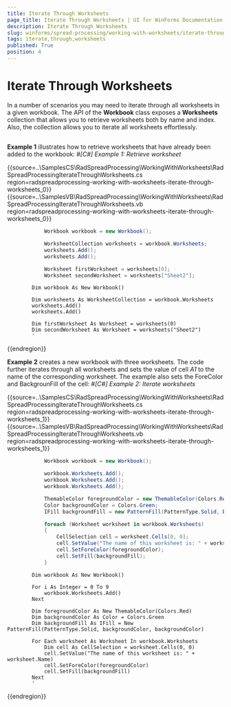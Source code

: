 ```yaml
---
title: Iterate Through Worksheets
page_title: Iterate Through Worksheets | UI for WinForms Documentation
description: Iterate Through Worksheets
slug: winforms/spread-processing/working-with-worksheets/iterate-through-worksheets
tags: iterate,through,worksheets
published: True
position: 4
---
```


# Iterate Through Worksheets



In a number of scenarios you may need to iterate through all worksheets in a given workbook. The API of the __Workbook__ class exposes a __Worksheets__ collection that allows you to retrieve worksheets both by name and index. Also, the collection allows you to iterate all worksheets effortlessly.
      

## 

__Example 1__ illustrates how to retrieve worksheets that have already been added to the workbook:
        #_[C#] Example 1: Retrieve worksheet_

	



{{source=..\SamplesCS\RadSpreadProcessing\WorkingWithWorksheets\RadSpreadProcessingIterateThroughWorksheets.cs region=radspreadprocessing-working-with-worksheets-iterate-through-worksheets_0}} 
{{source=..\SamplesVB\RadSpreadProcessing\WorkingWithWorksheets\RadSpreadProcessingIterateThroughWorksheets.vb region=radspreadprocessing-working-with-worksheets-iterate-through-worksheets_0}} 

````C#
            Workbook workbook = new Workbook();

            WorksheetCollection worksheets = workbook.Worksheets;
            worksheets.Add();
            worksheets.Add();

            Worksheet firstWorksheet = worksheets[0];
            Worksheet secondWorksheet = worksheets["Sheet2"];
````
````VB.NET
        Dim workbook As New Workbook()

        Dim worksheets As WorksheetCollection = workbook.Worksheets
        worksheets.Add()
        worksheets.Add()

        Dim firstWorksheet As Worksheet = worksheets(0)
        Dim secondWorksheet As Worksheet = worksheets("Sheet2")
        '
````

{{endregion}} 




__Example 2__ creates a new workbook with three worksheets. The code further iterates through all worksheets and sets the value of cell *A1* to the name of the corresponding worksheet. The example also sets the ForeColor and BackgrounFill of the cell:
        #_[C#] Example 2: Iterate worksheets_

	



{{source=..\SamplesCS\RadSpreadProcessing\WorkingWithWorksheets\RadSpreadProcessingIterateThroughWorksheets.cs region=radspreadprocessing-working-with-worksheets-iterate-through-worksheets_1}} 
{{source=..\SamplesVB\RadSpreadProcessing\WorkingWithWorksheets\RadSpreadProcessingIterateThroughWorksheets.vb region=radspreadprocessing-working-with-worksheets-iterate-through-worksheets_1}} 

````C#
            Workbook workbook = new Workbook();

            workbook.Worksheets.Add();
            workbook.Worksheets.Add();
            workbook.Worksheets.Add();

            ThemableColor foregroundColor = new ThemableColor(Colors.Red);
            Color backgroundColor = Colors.Green;
            IFill backgroundFill = new PatternFill(PatternType.Solid, backgroundColor, backgroundColor);

            foreach (Worksheet worksheet in workbook.Worksheets)
            {
                CellSelection cell = worksheet.Cells[0, 0];
                cell.SetValue("The name of this worksheet is: " + worksheet.Name);
                cell.SetForeColor(foregroundColor);
                cell.SetFill(backgroundFill);
            }
````
````VB.NET
        Dim workbook As New Workbook()

        For i As Integer = 0 To 9
            workbook.Worksheets.Add()
        Next

        Dim foregroundColor As New ThemableColor(Colors.Red)
        Dim backgroundColor As Color = Colors.Green
        Dim backgroundFill As IFill = New PatternFill(PatternType.Solid, backgroundColor, backgroundColor)

        For Each worksheet As Worksheet In workbook.Worksheets
            Dim cell As CellSelection = worksheet.Cells(0, 0)
            cell.SetValue("The name of this worksheet is: " + worksheet.Name)
            cell.SetForeColor(foregroundColor)
            cell.SetFill(backgroundFill)
        Next
        '
````

{{endregion}} 



